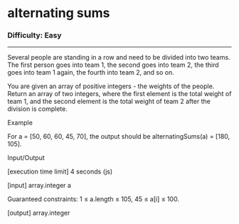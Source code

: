 # alternating sums

### Difficulty: Easy ###

---
Several people are standing in a row and need to be divided into two teams. The first person goes into team 1, the second goes into team 2, the third goes into team 1 again, the fourth into team 2, and so on.

You are given an array of positive integers - the weights of the people. Return an array of two integers, where the first element is the total weight of team 1, and the second element is the total weight of team 2 after the division is complete.

Example

For a = [50, 60, 60, 45, 70], the output should be
alternatingSums(a) = [180, 105].

Input/Output

[execution time limit] 4 seconds (js)

[input] array.integer a

Guaranteed constraints:
1 ≤ a.length ≤ 105,
45 ≤ a[i] ≤ 100.

[output] array.integer